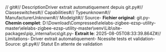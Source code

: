 // git#// DescriptionDriver extrait automatiquement depuis git.py#// Classeswitches#// Capabilities#// Typeunknown#// ManufacturerUnknown#// Modelgit#// Source- **Fichier original**: git.py- **Chemin complet**: D:\Download\Compressed\elelabs-zigbee-ezsp-utility-master\elelabs-zigbee-ezsp-utility-master\venv\Lib\site-packages\pip\_internal\vcs\git.py- **Extrait le**: 2025-08-05T08:33:39.864Z#// Limitations- Driver extrait automatiquement- Ncessite tests et validation- Source: git.py#// Statut En attente de validation